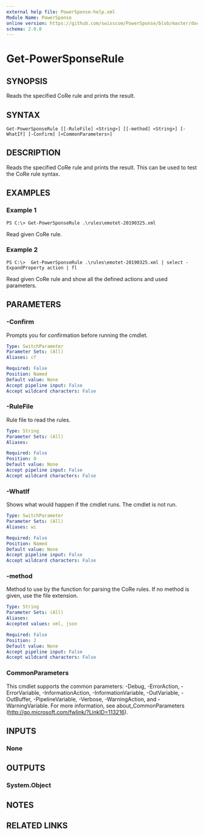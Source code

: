 ```yaml
---
external help file: PowerSponse-help.xml
Module Name: PowerSponse
online version: https://github.com/swisscom/PowerSponse/blob/master/docs/Get-PowerSponseRule.md
schema: 2.0.0
---
```


# Get-PowerSponseRule

## SYNOPSIS
Reads the specified CoRe rule and prints the result.

## SYNTAX

```
Get-PowerSponseRule [[-RuleFile] <String>] [[-method] <String>] [-WhatIf] [-Confirm] [<CommonParameters>]
```

## DESCRIPTION
Reads the specified CoRe rule and prints the result. This can be used to test
the CoRe rule syntax.

## EXAMPLES

### Example 1
```
PS C:\> Get-PowerSponseRule .\rules\emotet-20190325.xml
```

Read given CoRe rule.

### Example 2
```
PS C:\>  Get-PowerSponseRule .\rules\emotet-20190325.xml | select -ExpandProperty action | fl
```

Read given CoRe rule and show all the defined actions and used parameters.

## PARAMETERS

### -Confirm
Prompts you for confirmation before running the cmdlet.

```yaml
Type: SwitchParameter
Parameter Sets: (All)
Aliases: cf

Required: False
Position: Named
Default value: None
Accept pipeline input: False
Accept wildcard characters: False
```

### -RuleFile
Rule file to read the rules.

```yaml
Type: String
Parameter Sets: (All)
Aliases:

Required: False
Position: 0
Default value: None
Accept pipeline input: False
Accept wildcard characters: False
```

### -WhatIf
Shows what would happen if the cmdlet runs.
The cmdlet is not run.

```yaml
Type: SwitchParameter
Parameter Sets: (All)
Aliases: wi

Required: False
Position: Named
Default value: None
Accept pipeline input: False
Accept wildcard characters: False
```

### -method
Method to use by the function for parsing the CoRe rules.
If no method is given, use the file extension.

```yaml
Type: String
Parameter Sets: (All)
Aliases:
Accepted values: xml, json

Required: False
Position: 2
Default value: None
Accept pipeline input: False
Accept wildcard characters: False
```

### CommonParameters
This cmdlet supports the common parameters: -Debug, -ErrorAction, -ErrorVariable, -InformationAction, -InformationVariable, -OutVariable, -OutBuffer, -PipelineVariable, -Verbose, -WarningAction, and -WarningVariable. For more information, see about_CommonParameters (http://go.microsoft.com/fwlink/?LinkID=113216).

## INPUTS

### None

## OUTPUTS

### System.Object

## NOTES

## RELATED LINKS
